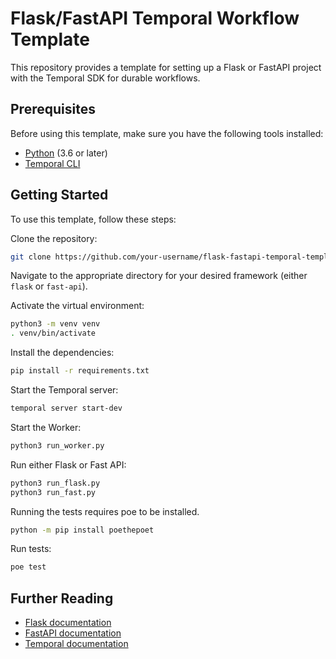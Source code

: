 # Flask/FastAPI Temporal Workflow Template

This repository provides a template for setting up a Flask or FastAPI project with the Temporal SDK for durable workflows.

## Prerequisites

Before using this template, make sure you have the following tools installed:

- [Python](https://www.python.org/downloads/) (3.6 or later)
- [Temporal CLI](https://github.com/temporalio/temporal)

## Getting Started

To use this template, follow these steps:

Clone the repository:

```bash
git clone https://github.com/your-username/flask-fastapi-temporal-template.git
```

Navigate to the appropriate directory for your desired framework (either `flask` or `fast-api`).

Activate the virtual environment:

```bash
python3 -m venv venv
. venv/bin/activate
```

Install the dependencies:

```bash
pip install -r requirements.txt
```

Start the Temporal server:

```bash
temporal server start-dev
```

Start the Worker:

```bash
python3 run_worker.py
```

Run either Flask or Fast API:

```bash
python3 run_flask.py
python3 run_fast.py
```

Running the tests requires poe to be installed.

```bash
python -m pip install poethepoet
```

Run tests:

```bash
poe test
```

## Further Reading

- [Flask documentation](https://flask.palletsprojects.com/en/)
- [FastAPI documentation](https://fastapi.tiangolo.com)
- [Temporal documentation](https://docs.temporal.io)

